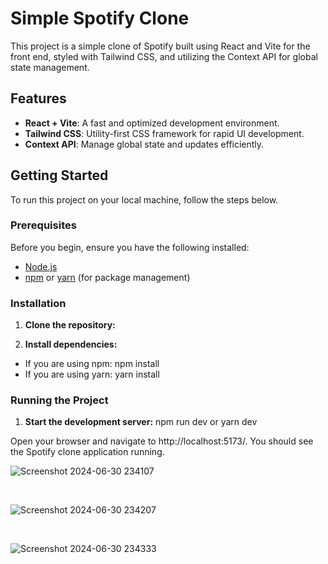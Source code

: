 # Simple Spotify Clone

This project is a simple clone of Spotify built using React and Vite for the front end, styled with Tailwind CSS, and utilizing the Context API for global state management.

## Features
- **React + Vite**: A fast and optimized development environment.
- **Tailwind CSS**: Utility-first CSS framework for rapid UI development.
- **Context API**: Manage global state and updates efficiently.

## Getting Started

To run this project on your local machine, follow the steps below.

### Prerequisites

Before you begin, ensure you have the following installed:

- [Node.js](https://nodejs.org/en/download/)
- [npm](https://www.npmjs.com/get-npm) or [yarn](https://yarnpkg.com/getting-started/install) (for package management)

### Installation

1. **Clone the repository:**
 
2. **Install dependencies:**

  - If you are using npm: <bold>npm install</bold></br>
  - If you are using yarn: <bold>yarn install</bold>

### Running the Project

 1. **Start the development server:**
    npm run dev or yarn dev
    
Open your browser and navigate to http://localhost:5173/. You should see the Spotify clone application running.

![Screenshot 2024-06-30 234107](https://github.com/Z-Akdim/music-room/assets/77291382/727d7401-6827-4e7b-8cb4-57cc0a3558ea)

</br>

![Screenshot 2024-06-30 234207](https://github.com/Z-Akdim/music-room/assets/77291382/be5e6ca1-e98e-40d0-a3c8-c3a8acf8d345)

</br>

![Screenshot 2024-06-30 234333](https://github.com/Z-Akdim/music-room/assets/77291382/07b79657-f606-4f3a-bf85-d4ecf977ffe9)
